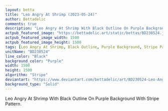 ```yaml
---
layout: betta
title: "Leo Angry At Shrimp (2023-05-24)"
author: Bettadelic
comments: true
description: "Leo Angry At Shrimp With Black Outline On Purple Background With Stripe Pattern."
actpub_featured_image: "https://bettadelic.art/static/bettas/BD230524.jpg"
actpub_featured_image_width: 1500
actpub_featured_image_height: 1500
tags: [Leo Angry At Shrimp, Black Outline, Purple Background, Stripe Pattern, May 2023, Solid Background Pattern]
unitName: "BD230524"
line_color: "Black"
background_color: "Purple"
width: 1500
height: 1500
algorithm: "Stripe"
deviantart: "https://www.deviantart.com/bettadelic/art/BD230524-Leo-Angry-At-Shrimp-2023-05-24-964017747"
background_type: "Solid"
---
```


Leo Angry At Shrimp With Black Outline On Purple Background With Stripe Pattern.
